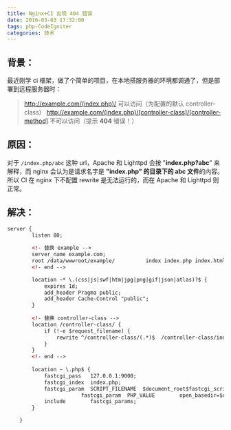 ```yaml
---
title: Nginx+CI 出现 404 错误
date: 2016-03-03 17:32:00
tags: php-CodeIgniter
categories: 技术
---
```


## 背景： 

最近刚学 ci 框架，做了个简单的项目，在本地搭服务器的环境都调通了，但是部署到远程服务器时：

> http://example.com/(index.php)/ 可以访问（为配置的默认 controller-class）
> http://example.com/(index.php)/[controller-class]/[controller-method] 不可以访问（提示 **404** 错误！）

## 原因：

对于 `/index.php/abc` 这种 url，Apache 和 Lighttpd 会按 "**index.php?abc**" 来解释，而 nginx 会认为是请求名字是 **"index.php" 的目录下的 abc 文件**的内容。所以 CI 在 nginx 下不配置 rewrite 是无法运行的，而在 Apache 和 Lighttpd 则正常。
 
## 解决： 
```xml  
server {
        listen 80;
        
        <!- 替换 example -->
        server_name example.com;
        root /data/wwwroot/example/          index index.php index.html index.htm;
        <!- end -->

        location ~* \.(css|js|swf|htm|jpg|png|gif|json|atlas)?$ {
            expires 1d;
            add_header Pragma public;
            add_header Cache-Control "public";
        }
        
        <!- 替换 controller-class -->
        location /controller-class/ {
            if (!-e $request_filename) {
                rewrite ^/controller-class/(.*)$  /controller-class/index.php?q=$uri&$args;
            }
        }
        <!- end -->
 
        location ~ \.php$ {
            fastcgi_pass   127.0.0.1:9000;
            fastcgi_index  index.php;
            fastcgi_param  SCRIPT_FILENAME  $document_root$fastcgi_script_name;
                        fastcgi_param  PHP_VALUE        open_basedir=$document_root:/tmp/:/proc/;
            include        fastcgi_params;
        }

    }
 ```
 